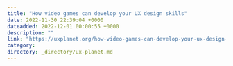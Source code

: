 ```yaml
---
title: "How video games can develop your UX design skills"
date: 2022-11-30 22:39:04 +0000
dateadded: 2022-12-01 00:00:55 +0000
description: ""
link: "https://uxplanet.org/how-video-games-can-develop-your-ux-design-skills-e209368330ac?source=rss----819cc2aaeee0---4"
category:
directory: _directory/ux-planet.md
---
```


